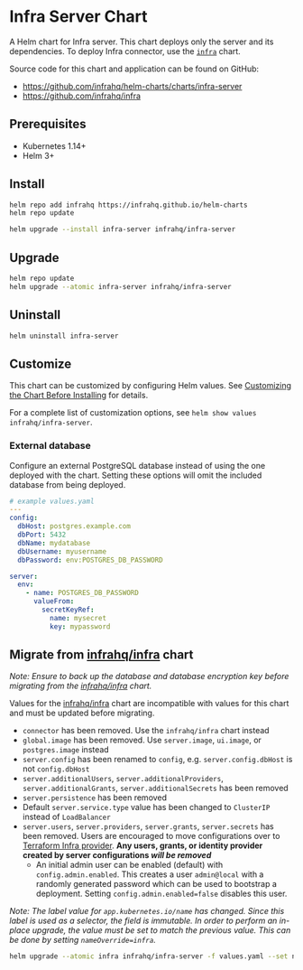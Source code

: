 # Infra Server Chart

A Helm chart for Infra server. This chart deploys only the server and its dependencies. To deploy Infra connector, use the [`infra`](https://github.com/infrahq/helm-charts/charts/infra) chart.

Source code for this chart and application can be found on GitHub:

- https://github.com/infrahq/helm-charts/charts/infra-server
- https://github.com/infrahq/infra

## Prerequisites

- Kubernetes 1.14+
- Helm 3+

## Install

```bash
helm repo add infrahq https://infrahq.github.io/helm-charts
helm repo update
```

```bash
helm upgrade --install infra-server infrahq/infra-server
```

## Upgrade

```bash
helm repo update
helm upgrade --atomic infra-server infrahq/infra-server
```

## Uninstall

```bash
helm uninstall infra-server
```

## Customize

This chart can be customized by configuring Helm values. See [Customizing the Chart Before Installing](https://helm.sh/docs/intro/using_helm/#customizing-the-chart-before-installing) for details.

For a complete list of customization options, see `helm show values infrahq/infra-server`.

### External database

Configure an external PostgreSQL database instead of using the one deployed with the chart. Setting these options will omit the included database from being deployed.

```yaml
# example values.yaml
---
config:
  dbHost: postgres.example.com
  dbPort: 5432
  dbName: mydatabase
  dbUsername: myusername
  dbPassword: env:POSTGRES_DB_PASSWORD

server:
  env:
    - name: POSTGRES_DB_PASSWORD
      valueFrom:
        secretKeyRef:
          name: mysecret
          key: mypassword
```

## Migrate from [infrahq/infra][1] chart

_Note: Ensure to back up the database and database encryption key before migrating from the [infrahq/infra][1] chart._

Values for the [infrahq/infra][1] chart are incompatible with values for this chart and must be updated before migrating.

* `connector` has been removed. Use the `infrahq/infra` chart instead
* `global.image` has been removed. Use `server.image`, `ui.image`, or `postgres.image` instead
* `server.config` has been renamed to `config`, e.g. `server.config.dbHost` is not `config.dbHost`
* `server.additionalUsers`, `server.additionalProviders`, `server.additionalGrants`, `server.additionalSecrets` has been removed
* `server.persistence` has been removed
* Default `server.service.type` value has been changed to `ClusterIP` instead of `LoadBalancer`
* `server.users`, `server.providers`, `server.grants`, `server.secrets` has been removed. Users are encouraged to move configurations over to [Terraform Infra provider](https://registry.terraform.io/providers/infrahq/infra). **Any users, grants, or identity provider created by server configurations _will be removed_**
    * An initial admin user can be enabled (default) with `config.admin.enabled`. This creates a user `admin@local` with a randomly generated password which can be used to bootstrap a deployment. Setting `config.admin.enabled=false` disables this user.

_Note: The label value for `app.kubernetes.io/name` has changed. Since this label is used as a selector, the field is immutable. In order to perform an in-place upgrade, the value must be set to match the previous value. This can be done by setting `nameOverride=infra`._

```bash
helm upgrade --atomic infra infrahq/infra-server -f values.yaml --set nameOverride=infra
```

[1]: https://github.com/infrahq/infra/tree/main/helm
